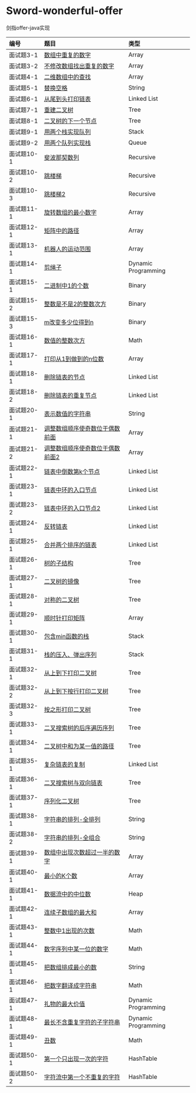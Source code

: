 # Sword-wonderful-offer
剑指offer-java实现

| 编号       | 题目                                    | 类型                |
| :--------- | :-------------------------------------- | :------------------ |
| 面试题3-1  | [数组中重复的数字][0031]                | Array               |
| 面试题3-2  | [不修改数组找出重复的数字][0032]        | Array               |
| 面试题4-1  | [二维数组中的查找][0041]                | Array               |
| 面试题5-1  | [替换空格][0051]                        | String              |
| 面试题6-1  | [从尾到头打印链表][0061]                | Linked List         |
| 面试题7-1  | [重建二叉树][0071]                      | Tree                |
| 面试题8-1  | [二叉树的下一个节点][0081]              | Tree                |
| 面试题9-1  | [用两个栈实现队列][0091]                | Stack               |
| 面试题9-2  | [用两个队列实现栈][0092]                | Queue               |
| 面试题10-1 | [斐波那契数列][0101]                    | Recursive           |
| 面试题10-2 | [跳楼梯][0102]                          | Recursive           |
| 面试题10-3 | [跳楼梯2][0103]                         | Recursive           |
| 面试题11-1 | [旋转数组的最小数字][0111]              | Array               |
| 面试题12-1 | [矩阵中的路径][0121]                    | Array               |
| 面试题13-1 | [机器人的运动范围][0131]                | Array               |
| 面试题14-1 | [剪绳子][0141]                          | Dynamic Programming |
| 面试题15-1 | [二进制中1的个数][0151]                 | Binary              |
| 面试题15-2 | [整数是不是2的整数次方][0152]           | Binary              |
| 面试题15-3 | [m改变多少位得到n][0153]                | Binary              |
| 面试题16-1 | [数值的整数次方][0161]                  | Math                |
| 面试题17-1 | [打印从1到做到的n位数][0171]            | Array               |
| 面试题18-1 | [删除链表的节点][0181]                  | Linked List         |
| 面试题18-2 | [删除链表的重复节点][0182]              | Linked List         |
| 面试题20-1 | [表示数值的字符串][0201]                | String              |
| 面试题21-1 | [调整数组顺序使奇数位于偶数前面][0211]  | Array               |
| 面试题21-2 | [调整数组顺序使奇数位于偶数前面2][0212] | Array               |
| 面试题22-1 | [链表中倒数第k个节点][0221]             | Linked List         |
| 面试题23-1 | [链表中环的入口节点][0231]              | Linked List         |
| 面试题23-2 | [链表中环的入口节点2][0232]             | Linked List         |
| 面试题24-1 | [反转链表][0241]                        | Linked List         |
| 面试题25-1 | [合并两个排序的链表][0251]              | Linked List         |
| 面试题26-1 | [树的子结构][0261]                      | Tree                |
| 面试题27-1 | [二叉树的镜像][0271]                    | Tree                |
| 面试题28-1 | [对称的二叉树][0281]                    | Tree                |
| 面试题29-1 | [顺时针打印矩阵][0291]                  | Array               |
| 面试题30-1 | [包含min函数的栈][0301]                 | Stack               |
| 面试题31-1 | [栈的压入、弹出序列][0311]              | Stack               |
| 面试题32-1 | [从上到下打印二叉树][0321]              | Tree                |
| 面试题32-2 | [从上到下按行打印二叉树][0322]          | Tree                |
| 面试题32-3 | [按之形打印二叉树][0323]                | Tree                |
| 面试题33-1 | [二叉搜索树的后序遍历序列][0331]        | Tree                |
| 面试题34-1 | [二叉树中和为某一值的路径][0341]        | Tree                |
| 面试题35-1 | [复杂链表的复制][0351]                  | Linked List         |
| 面试题36-1 | [二叉搜索树与双向链表][0361]            | Tree                |
| 面试题37-1 | [序列化二叉树][0371]                    | Tree                |
| 面试题38-1 | [字符串的排列-全排列][0381]             | String              |
| 面试题38-2 | [字符串的排列-全组合][0382]             | String              |
| 面试题39-1 | [数组中出现次数超过一半的数字][0391]    | Array               |
| 面试题40-1 | [最小的K个数][0401]                     | Array               |
| 面试题41-1 | [数据流中的中位数][0411]                | Heap                |
| 面试题42-1 | [连续子数组的最大和][0421]              | Array               |
| 面试题43-1 | [整数中1出现的次数][0431]               | Math                |
| 面试题44-1 | [数字序列中某一位的数字][0441]          | Math                |
| 面试题45-1 | [把数组排成最小的数][0451]              | String              |
| 面试题46-1 | [把数字翻译成字符串][0461]              | Math                |
| 面试题47-1 | [礼物的最大价值][0471]                  | Dynamic Programming |
| 面试题48-1 | [最长不含重复字符的子字符串][0481]      | Dynamic Programming |
| 面试题49-1 | [丑数][0491]                            | Math                |
| 面试题50-1 | [第一个只出现一次的字符][0501]          | HashTable           |
| 面试题50-2 | [字符流中第一个不重复的字符][0502]      | HashTable           |




[0031]:https://github.com/mcrwayfun/Sword-wonderful-offer/blob/master/doc/_03_01_DuplicationInArray/README.md
[0032]:https://github.com/mcrwayfun/Sword-wonderful-offer/blob/master/doc/_03_02_DuplicationInArrayNoEdit/README.md
[0041]:https://github.com/mcrwayfun/Sword-wonderful-offer/blob/master/doc/_04_01_FindInPartiallySortedMatrix/README.md
[0051]:https://github.com/mcrwayfun/Sword-wonderful-offer/blob/master/doc/_05_01_ReplaceSpaces/README.md
[0061]:https://github.com/mcrwayfun/Sword-wonderful-offer/blob/master/doc/_06_01_PrintListInReversedOrder/README.md
[0071]:https://github.com/mcrwayfun/Sword-wonderful-offer/blob/master/doc/_07_01_ConstructBinaryTree/README.md
[0081]:https://github.com/mcrwayfun/Sword-wonderful-offer/blob/master/doc/_08_01_NextNodeInBinaryTrees/README.md
[0091]:https://github.com/mcrwayfun/Sword-wonderful-offer/blob/master/doc/_09_01_QueueWithTwoStacks/README.md
[0092]:https://github.com/mcrwayfun/Sword-wonderful-offer/blob/master/doc/_09_02_StackWithTwoQueues/README.md
[0101]:https://github.com/mcrwayfun/Sword-wonderful-offer/blob/master/doc/_10_01_Fibonacci/README.md
[0102]:https://github.com/mcrwayfun/Sword-wonderful-offer/blob/master/doc/_10_02_JumpFloor/README.md
[0102]:https://github.com/mcrwayfun/Sword-wonderful-offer/blob/master/doc/_10_02_JumpFloor/README.md
[0103]:https://github.com/mcrwayfun/Sword-wonderful-offer/blob/master/doc/_10_03_JumpFloorII/README.md
[0111]:https://github.com/mcrwayfun/Sword-wonderful-offer/blob/master/doc/_11_01_MinNumberInRotatedArray/README.md
[0121]:https://github.com/mcrwayfun/Sword-wonderful-offer/blob/master/doc/_12_01_StringPathInMatrix/README.md
[0131]:https://github.com/mcrwayfun/Sword-wonderful-offer/blob/master/doc/_13_01_RobotMove/README.md
[0141]:https://github.com/mcrwayfun/Sword-wonderful-offer/blob/master/doc/_14_01_CuttingRope/README.md
[0151]:https://github.com/mcrwayfun/Sword-wonderful-offer/blob/master/doc/_15_01_NumberOf1InBinary/README.md
[0152]:https://github.com/mcrwayfun/Sword-wonderful-offer/blob/master/doc/_15_02_PowerOf2/README.md
[0153]:https://github.com/mcrwayfun/Sword-wonderful-offer/blob/master/doc/_15_03_ChangeBinaryNumber/README.md
[0161]:https://github.com/mcrwayfun/Sword-wonderful-offer/blob/master/doc/_16_01_Power/README.md
[0171]:https://github.com/mcrwayfun/Sword-wonderful-offer/blob/master/doc/_17_01_Print1ToMaxOfNDigits/README.md
[0181]:https://github.com/mcrwayfun/Sword-wonderful-offer/blob/master/doc/_18_01_DeleteNodeInList/README.md
[0182]:https://github.com/mcrwayfun/Sword-wonderful-offer/blob/master/doc/_18_02_DeleteDuplicatedNode/README.md
[0201]:https://github.com/mcrwayfun/Sword-wonderful-offer/blob/master/doc/_20_01_NumericStrings/README.md
[0211]:https://github.com/mcrwayfun/Sword-wonderful-offer/blob/master/doc/_21_01_ReorderArray/README.md
[0212]:https://github.com/mcrwayfun/Sword-wonderful-offer/blob/master/doc/_21_02_ReorderArray2/README.md
[0221]:https://github.com/mcrwayfun/Sword-wonderful-offer/blob/master/doc/_22_01_KthNodeFromEnd/README.md
[0231]:https://github.com/mcrwayfun/Sword-wonderful-offer/blob/master/doc/_23_01_EntryNodeInListLoop/README.md
[0232]:https://github.com/mcrwayfun/Sword-wonderful-offer/blob/master/doc/_23_02_EntryNodeInListLoop/README.md
[0241]:https://github.com/mcrwayfun/Sword-wonderful-offer/blob/master/doc/_24_01_ReverseList/README.md
[0251]:https://github.com/mcrwayfun/Sword-wonderful-offer/blob/master/doc/_25_01_MergeSortedLists/README.md
[0261]:https://github.com/mcrwayfun/Sword-wonderful-offer/blob/master/doc/_26_01_SubstructureInTree/README.md
[0271]:https://github.com/mcrwayfun/Sword-wonderful-offer/blob/master/doc/_27_01_MirrorOfBinaryTree/README.md
[0281]:https://github.com/mcrwayfun/Sword-wonderful-offer/blob/master/doc/_28_01_SymmetricalBinaryTree/README.md
[0291]:https://github.com/mcrwayfun/Sword-wonderful-offer/blob/master/doc/_29_01_PrintMatrix/README.md
[0301]:https://github.com/mcrwayfun/Sword-wonderful-offer/blob/master/doc/_30_01_MinInStack/README.md
[0311]:https://github.com/mcrwayfun/Sword-wonderful-offer/blob/master/doc/_31_01_StackPushPopOrder/README.md
[0321]:https://github.com/mcrwayfun/Sword-wonderful-offer/blob/master/doc/_32_01_PrintTreeFromTopToBottom/README.md
[0322]:https://github.com/mcrwayfun/Sword-wonderful-offer/blob/master/doc/_32_02_PrintTreesInLines/README.md
[0323]:https://github.com/mcrwayfun/Sword-wonderful-offer/blob/master/doc/_32_03_PrintTreesInZigzag/README.md
[0331]:https://github.com/mcrwayfun/Sword-wonderful-offer/blob/master/doc/_33_01_SquenceOfBST/README.md
[0341]:https://github.com/mcrwayfun/Sword-wonderful-offer/blob/master/doc/_34_01_PathInTree/README.md
[0351]:https://github.com/mcrwayfun/Sword-wonderful-offer/blob/master/doc/_35_01_CopyComplexList/README.md
[0361]:https://github.com/mcrwayfun/Sword-wonderful-offer/blob/master/doc/_36_01_ConvertBinarySearchTree/README.md
[0371]:https://github.com/mcrwayfun/Sword-wonderful-offer/blob/master/doc/_37_01_SerializeBinaryTrees/README.md
[0381]:https://github.com/mcrwayfun/Sword-wonderful-offer/blob/master/doc/_38_01_StringPermutation/README.md
[0382]:https://github.com/mcrwayfun/Sword-wonderful-offer/blob/master/doc/_38_02_StringCombination/README.md
[0391]:https://github.com/mcrwayfun/Sword-wonderful-offer/blob/master/doc/_39_01_MoreThanHalfNumber/README.md
[0401]:https://github.com/mcrwayfun/Sword-wonderful-offer/blob/master/doc/_40_01_KLeastNumbers/README.md
[0411]:https://github.com/mcrwayfun/Sword-wonderful-offer/blob/master/doc/_41_01_StreamMedian/README.md
[0421]:https://github.com/mcrwayfun/Sword-wonderful-offer/blob/master/doc/_42_01_GreatestSumOfSubarrays/README.md
[0431]:https://github.com/mcrwayfun/Sword-wonderful-offer/blob/master/doc/_43_01_NumberOf1/README.md
[0441]:https://github.com/mcrwayfun/Sword-wonderful-offer/blob/master/doc/_44_01_DigitsInSequence/README.md
[0451]:https://github.com/mcrwayfun/Sword-wonderful-offer/blob/master/doc/_45_01_SortArrayForMinNumber/README.md
[0461]:https://github.com/mcrwayfun/Sword-wonderful-offer/blob/master/doc/_46_01_TranslateNumbersToStrings/README.md
[0471]:https://github.com/mcrwayfun/Sword-wonderful-offer/blob/master/doc/_47_01_MaxValueOfGifts/README.md
[0481]:https://github.com/mcrwayfun/Sword-wonderful-offer/blob/master/doc/_48_01_LongestSubstringWithoutDup/README.md
[0491]:https://github.com/mcrwayfun/Sword-wonderful-offer/blob/master/doc/_49_01_UglyNumber/README.md
[0501]:https://github.com/mcrwayfun/Sword-wonderful-offer/blob/master/doc/_50_01_FirstNotRepeatingChar/README.md
[0502]:https://github.com/mcrwayfun/Sword-wonderful-offer/blob/master/doc/_50_02_FristCharacterInStream/README.md